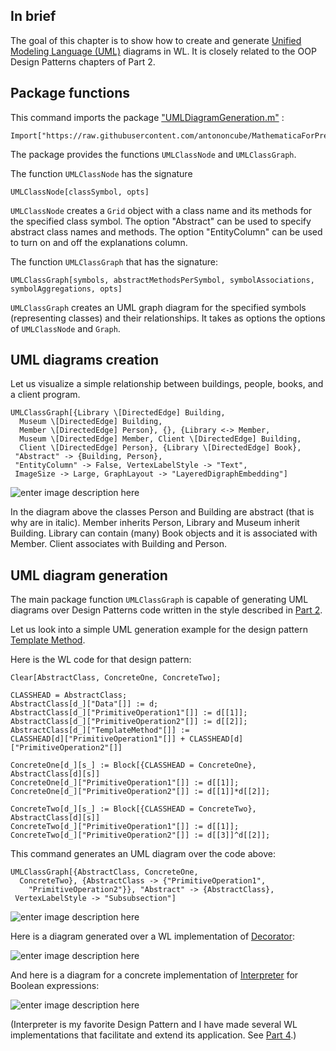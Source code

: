 
## In brief

The goal of this chapter is to show how to create and generate 
[Unified Modeling Language (UML)](http://www.uml.org) 
diagrams in WL. It is closely related to the OOP Design Patterns chapters of Part 2.

## Package functions

This command imports the package 
["UMLDiagramGeneration.m"](https://github.com/antononcube/MathematicaForPrediction/blob/master/Misc/UMLDiagramGeneration.m) :

    Import["https://raw.githubusercontent.com/antononcube/MathematicaForPrediction/master/Misc/UMLDiagramGeneration.m"]

The package provides the functions `UMLClassNode` and `UMLClassGraph`. 

The function `UMLClassNode` has the signature

    UMLClassNode[classSymbol, opts]

`UMLClassNode` creates a `Grid` object with a class name and its methods for the specified class symbol. 
The option "Abstract" can be used to specify abstract class names and methods. 
The option "EntityColumn" can be used to turn on and off the explanations column.

The function `UMLClassGraph` that has the signature:

    UMLClassGraph[symbols, abstractMethodsPerSymbol, symbolAssociations, symbolAggregations, opts] 

`UMLClassGraph` creates an UML graph diagram for the specified symbols (representing classes) and their relationships. 
It takes as options the options of `UMLClassNode` and `Graph`.

## UML diagrams creation

Let us visualize a simple relationship between buildings, people, books, and a client program.

    UMLClassGraph[{Library \[DirectedEdge] Building, 
      Museum \[DirectedEdge] Building, 
      Member \[DirectedEdge] Person}, {}, {Library <-> Member, 
      Museum \[DirectedEdge] Member, Client \[DirectedEdge] Building, 
      Client \[DirectedEdge] Person}, {Library \[DirectedEdge] Book},
     "Abstract" -> {Building, Person},
     "EntityColumn" -> False, VertexLabelStyle -> "Text", 
     ImageSize -> Large, GraphLayout -> "LayeredDigraphEmbedding"]

![enter image description here][1]

In the diagram above the classes Person and Building are abstract (that is why are in italic). 
Member inherits Person, Library and Museum inherit Building. 
Library can contain (many) Book objects and it is associated with Member. Client associates with Building and Person.

## UML diagram generation

The main package function `UMLClassGraph` is capable of generating UML diagrams over Design Patterns code written in the style described in 
[Part 2](https://github.com/antononcube/SoftwareDesignMethodsWithWL-book/tree/master/Part-2-Object-Oriented-Programming-Design-Patterns).

Let us look into a simple UML generation example for the design pattern [Template Method](https://en.wikipedia.org/wiki/Template_method_pattern). 

Here is the WL code for that design pattern:

    Clear[AbstractClass, ConcreteOne, ConcreteTwo];
    
    CLASSHEAD = AbstractClass;
    AbstractClass[d_]["Data"[]] := d;
    AbstractClass[d_]["PrimitiveOperation1"[]] := d[[1]];
    AbstractClass[d_]["PrimitiveOperation2"[]] := d[[2]];
    AbstractClass[d_]["TemplateMethod"[]] :=
    CLASSHEAD[d]["PrimitiveOperation1"[]] + CLASSHEAD[d]["PrimitiveOperation2"[]]
    
    ConcreteOne[d_][s_] := Block[{CLASSHEAD = ConcreteOne}, AbstractClass[d][s]]
    ConcreteOne[d_]["PrimitiveOperation1"[]] := d[[1]];
    ConcreteOne[d_]["PrimitiveOperation2"[]] := d[[1]]*d[[2]];
    
    ConcreteTwo[d_][s_] := Block[{CLASSHEAD = ConcreteTwo}, AbstractClass[d][s]]
    ConcreteTwo[d_]["PrimitiveOperation1"[]] := d[[1]];
    ConcreteTwo[d_]["PrimitiveOperation2"[]] := d[[3]]^d[[2]];

This command generates an UML diagram over the code above:

    UMLClassGraph[{AbstractClass, ConcreteOne, 
      ConcreteTwo}, {AbstractClass -> {"PrimitiveOperation1", 
        "PrimitiveOperation2"}}, "Abstract" -> {AbstractClass}, 
     VertexLabelStyle -> "Subsubsection"]

![enter image description here][2]

Here is a diagram generated over a WL implementation of [Decorator](https://en.wikipedia.org/wiki/Decorator_pattern):

![enter image description here][3]

And here is a diagram for a concrete implementation of [Interpreter](https://en.wikipedia.org/wiki/Interpreter_pattern) for Boolean expressions:

![enter image description here][4]

(Interpreter is my favorite Design Pattern and I have made several WL implementations that facilitate and extend its application. 
See [Part 4](https://github.com/antononcube/SoftwareDesignMethodsWithWL-book/tree/master/Part-4-Domain-Specific-Languages).)


  [1]: http://community.wolfram.com//c/portal/getImageAttachment?filename=UML-diagram-for-Inheritance-Composition-Association.png&userId=143837
  [2]: http://community.wolfram.com//c/portal/getImageAttachment?filename=UML-diagram-generated-over-TemplateMethod-code.png&userId=143837
  [3]: http://community.wolfram.com//c/portal/getImageAttachment?filename=UML-diagram-for-Decorator.png&userId=143837
  [4]: http://community.wolfram.com//c/portal/getImageAttachment?filename=UML-diagram-for-Interpreter-of-BooleanExpr.png&userId=143837
